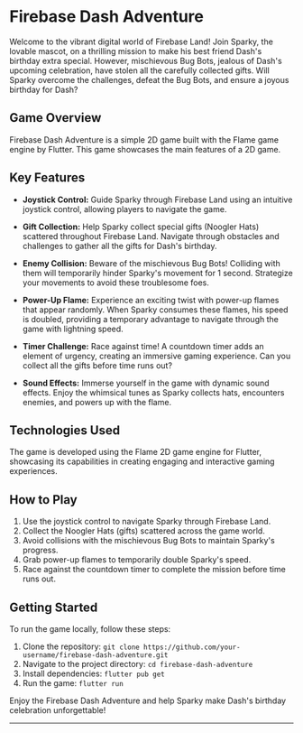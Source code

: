 # Firebase Dash Adventure

Welcome to the vibrant digital world of Firebase Land! Join Sparky, the lovable mascot, on a thrilling mission to make his best friend Dash's birthday extra special. However, mischievous Bug Bots, jealous of Dash's upcoming celebration, have stolen all the carefully collected gifts. Will Sparky overcome the challenges, defeat the Bug Bots, and ensure a joyous birthday for Dash?

## Game Overview

Firebase Dash Adventure is a simple 2D game built with the Flame game engine by Flutter. This game showcases the main features of a 2D game.

## Key Features

- **Joystick Control:** Guide Sparky through Firebase Land using an intuitive joystick control, allowing players to navigate the game.

- **Gift Collection:** Help Sparky collect special gifts (Noogler Hats) scattered throughout Firebase Land. Navigate through obstacles and challenges to gather all the gifts for Dash's birthday.

- **Enemy Collision:** Beware of the mischievous Bug Bots! Colliding with them will temporarily hinder Sparky's movement for 1 second. Strategize your movements to avoid these troublesome foes.

- **Power-Up Flame:** Experience an exciting twist with power-up flames that appear randomly. When Sparky consumes these flames, his speed is doubled, providing a temporary advantage to navigate through the game with lightning speed.

- **Timer Challenge:** Race against time! A countdown timer adds an element of urgency, creating an immersive gaming experience. Can you collect all the gifts before time runs out?

- **Sound Effects:** Immerse yourself in the game with dynamic sound effects. Enjoy the whimsical tunes as Sparky collects hats, encounters enemies, and powers up with the flame.

## Technologies Used

The game is developed using the Flame 2D game engine for Flutter, showcasing its capabilities in creating engaging and interactive gaming experiences.

## How to Play

1. Use the joystick control to navigate Sparky through Firebase Land.
2. Collect the Noogler Hats (gifts) scattered across the game world.
3. Avoid collisions with the mischievous Bug Bots to maintain Sparky's progress.
4. Grab power-up flames to temporarily double Sparky's speed.
5. Race against the countdown timer to complete the mission before time runs out.

## Getting Started

To run the game locally, follow these steps:

1. Clone the repository: `git clone https://github.com/your-username/firebase-dash-adventure.git`
2. Navigate to the project directory: `cd firebase-dash-adventure`
3. Install dependencies: `flutter pub get`
4. Run the game: `flutter run`

Enjoy the Firebase Dash Adventure and help Sparky make Dash's birthday celebration unforgettable!

---